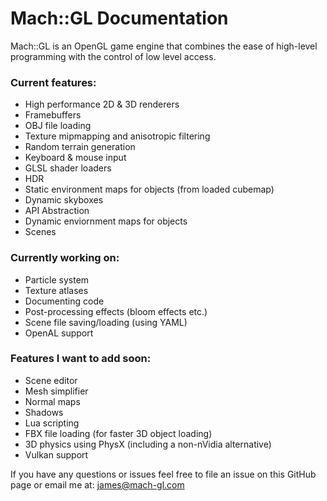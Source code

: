 # Mach::GL Documentation

Mach::GL is an OpenGL game engine that combines the ease of high-level programming with the control of low level access.

### Current features:
  - High performance 2D & 3D renderers
  - Framebuffers
  - OBJ file loading 
  - Texture mipmapping and anisotropic filtering
  - Random terrain generation
  - Keyboard & mouse input
  - GLSL shader loaders
  - HDR
  - Static environment maps for objects (from loaded cubemap)
  - Dynamic skyboxes 
  - API Abstraction
  - Dynamic enviornment maps for objects
  - Scenes
  
 ### Currently working on: 
  - Particle system
  - Texture atlases 
  - Documenting code
  - Post-processing effects (bloom effects etc.)
  - Scene file saving/loading (using YAML)
  - OpenAL support 
  
 ### Features I want to add soon:
  - Scene editor
  - Mesh simplifier 
  - Normal maps
  - Shadows
  - Lua scripting
  - FBX file loading (for faster 3D object loading)
  - 3D physics using PhysX (including a non-nVidia alternative) 
  - Vulkan support
 
If you have any questions or issues feel free to file an issue on this GitHub page or email me at: james@mach-gl.com 
